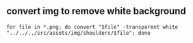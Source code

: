 

## convert img to remove white background
`
for file in *.png; do convert "$file" -transparent white "../../../src/assets/img/shoulders/$file"; done
`
